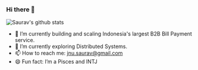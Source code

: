 ### Hi there 👋

![Saurav's github stats](https://github-readme-stats.vercel.app/api?username=Saurav-Suman&show_icons=true&theme=default&count_private=true)

- 🔭 I’m currently building and scaling Indonesia's largest B2B Bill Payment service.
- 🌱 I’m currently exploring Distributed Systems.
- 📫 How to reach me: jnu.saurav@gmail.com
- 😄 Fun fact: I’m a Pisces and INTJ

<!--
**Saurav-Suman/Saurav-Suman** is a ✨ _special_ ✨ repository because its `README.md` (this file) appears on your GitHub profile.

Here are some ideas to get you started:

- 🔭 I’m currently working on ...
- 🌱 I’m currently learning ...
- 👯 I’m looking to collaborate on ...
- 🤔 I’m looking for help with ...
- 💬 Ask me about ...
- 📫 How to reach me: ...
- 😄 Pronouns: ...
- ⚡ Fun fact: ...
-->
